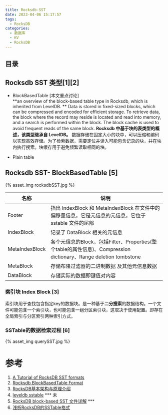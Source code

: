 ```yaml
---
title: Rocksdb-SST
date: 2023-04-06 15:17:57
tags:
  - RocksDB
categories: 
  - 数据库
  - KV  
  - RocksDB
---
```


<p></p>
<!-- more -->

## 目录
<!-- toc -->

## Rocksdb SST 类型[1][2]

+ BlockBasedTable [本文重点讨论]    
**an overview of the block-based table type in Rocksdb, which is inherited from LevelDB. **
Data is stored in fixed-sized blocks, which can be compressed and encoded for efficient storage. To retrieve data, the block where the record may reside is located and read into memory, and a search is performed within the block. The block cache is used to avoid frequent reads of the same block.
**Rocksdb 中基于块的表类型的概述，该类型继承自 LevelDB。**
数据存储在固定大小的块中，可以压缩和编码以实现高效存储。为了检索数据，需要定位并读入可能包含记录的块，并在块内执行搜索。块缓存用于避免频繁读取相同的块。

+ Plain table


## Rocksdb SST- BlockBasedTable [5]
{% asset_img  rocksdbSST.jpg  %}


| 名称           | 说明                                                         |
| -------------- | ------------------------------------------------------------ |
| Footer         | 指出 IndexBlock 和 MetaIndexBlock 在文件中的偏移量信息，它是元信息的元信息，它位于 sstable 文件的尾部 |
| IndexBlock     | 记录了 DataBlock 相关的元信息                                |
| MetaIndexBlock | 各个元信息的Block，包括Filter、Properties(整个table的属性信息)、Compression dictionary、Range deletion tombstone |
| MetaBlock      | 存储布隆过滤器的二进制数据 及其他元信息数据                  |
| DataBlock      | 存储实际的数据即键值对内容                                   |


### 索引块 Index Block [3]
索引块用于查找包含指定key的数据块。是一种基于**二分搜索**的数据结构。一个文件可能包含一个索引块，也可能包含一组分区索引块，这取决于使用配置。即存在全局索引与分区索引两种索引方式。



### SSTable的数据检索过程 [6]

{% asset_img querySST.jpg %}

# 参考

1. [A Tutorial of RocksDB SST formats](https://github.com/facebook/rocksdb/wiki/A-Tutorial-of-RocksDB-SST-formats)
2. [Rocksdb BlockBasedTable Format](https://github.com/facebook/rocksdb/wiki/Rocksdb-BlockBasedTable-Format)
3. [RocksDB基本架构与原理介绍](https://www.yii666.com/blog/334918.html)
4. [leveldb  sstable](https://leveldb-handbook.readthedocs.io/zh/latest/sstable.html) ***  未
5. [RocksDB block-based SST 文件详解](https://www.jianshu.com/p/d6ce3593a69e) *** 
6. [浅析RocksDB的SSTable格式](https://zhuanlan.zhihu.com/p/37633790)
